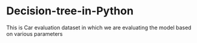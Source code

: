 # Decision-tree-in-Python

This is Car evaluation dataset in which we are evaluating the model based on various parameters
